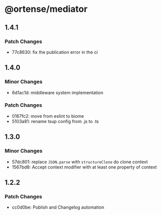 # @ortense/mediator

## 1.4.1

### Patch Changes

- 77c8630: fix the publication error in the ci

## 1.4.0

### Minor Changes

- 6d1ac1d: middleware system implementation

### Patch Changes

- 0167fc2: move from eslint to biome
- 5103a81: rename tsup config from .js to .ts

## 1.3.0

### Minor Changes

- 57dc801: replace `JSON.parse` with `structureClone` do clone context
- 1567bd8: Accept context modifier with at least one property of context

## 1.2.2

### Patch Changes

- cc0d0be: Publish and Changelog automation
